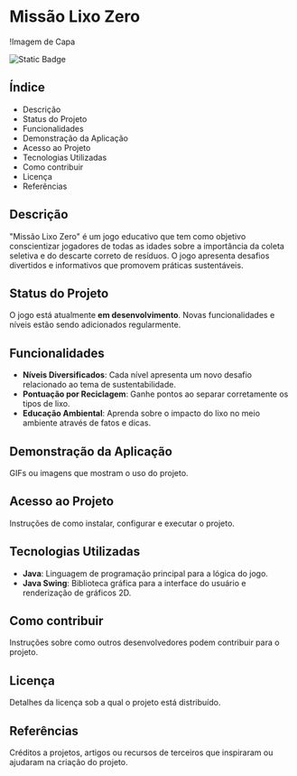 # Missão Lixo Zero

!Imagem de Capa

![Static Badge](https://img.shields.io/badge/In%20Development-purple)

## Índice
- Descrição
- Status do Projeto
- Funcionalidades
- Demonstração da Aplicação
- Acesso ao Projeto
- Tecnologias Utilizadas
- Como contribuir
- Licença
- Referências


## Descrição
"Missão Lixo Zero" é um jogo educativo que tem como objetivo conscientizar jogadores de todas as idades sobre a importância da coleta seletiva e do descarte correto de resíduos. O jogo apresenta desafios divertidos e informativos que promovem práticas sustentáveis.

## Status do Projeto
O jogo está atualmente **em desenvolvimento**. Novas funcionalidades e níveis estão sendo adicionados regularmente.

## Funcionalidades
- **Níveis Diversificados**: Cada nível apresenta um novo desafio relacionado ao tema de sustentabilidade.
- **Pontuação por Reciclagem**: Ganhe pontos ao separar corretamente os tipos de lixo.
- **Educação Ambiental**: Aprenda sobre o impacto do lixo no meio ambiente através de fatos e dicas.


## Demonstração da Aplicação
GIFs ou imagens que mostram o uso do projeto.

## Acesso ao Projeto
Instruções de como instalar, configurar e executar o projeto.

## Tecnologias Utilizadas
- **Java**: Linguagem de programação principal para a lógica do jogo.
- **Java Swing**: Biblioteca gráfica para a interface do usuário e renderização de gráficos 2D.

## Como contribuir
Instruções sobre como outros desenvolvedores podem contribuir para o projeto.

## Licença
Detalhes da licença sob a qual o projeto está distribuído.

## Referências
Créditos a projetos, artigos ou recursos de terceiros que inspiraram ou ajudaram na criação do projeto.

